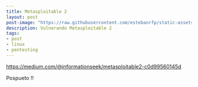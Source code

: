 ```yaml
---
title: Metasploitable 2
layout: post
post-image: "https://raw.githubusercontent.com/estebanrfp/static-assets/master/images/articles/5de3a66691c120787e82a255/large@2x.jpg"
description: Vulnerando Metasploitable 2
tags:
- post
- linux
- pentesting
---
```


https://medium.com/@informationseek/metasploitable2-c0d99560145d

Pospueto !!